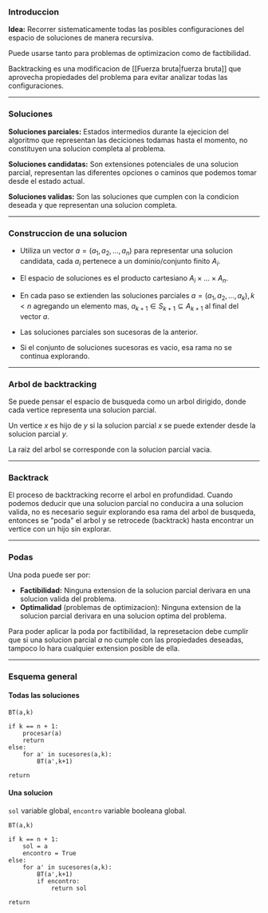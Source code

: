 ### Introduccion
**Idea:** Recorrer sistematicamente todas las posibles configuraciones del espacio de soluciones de manera recursiva.

Puede usarse tanto para problemas de optimizacion como de factibilidad.

Backtracking es una modificacion de [[Fuerza bruta|fuerza bruta]] que aprovecha propiedades del problema para evitar analizar todas las configuraciones. 

---
### Soluciones
**Soluciones parciales:** Estados intermedios durante la ejecicion del algoritmo que representan las deciciones todamas hasta el momento, no constituyen una solucion completa al problema.

**Soluciones candidatas:** Son extensiones potenciales de una solucion parcial, representan las diferentes opciones o caminos que podemos tomar desde el estado actual.

**Soluciones validas:** Son las soluciones que cumplen con la condicion deseada y que representan una solucion completa.

---
### Construccion de una solucion
* Utiliza un vector $a =(a_{1},a_{2},\dots,a_{n})$ para representar una solucion candidata, cada $a_{i}$ pertenece a un dominio/conjunto finito $A_{i}$.

* El espacio de soluciones es el producto cartesiano $A_{i}\times\dots \times A_{n}$.

* En cada paso se extienden las soluciones parciales $a =(a_{1},a_{2},\dots,a_{k}),k<n$ agregando un elemento mas, $a_{k+1}\in S_{k+1}\subseteq A_{k+1}$ al final del vector $a$.

* Las soluciones parciales son sucesoras de la anterior.

* Si el conjunto de soluciones sucesoras es vacio, esa rama no se continua explorando.

---

### Arbol de backtracking
Se puede pensar el espacio de busqueda como un arbol dirigido, donde cada vertice representa una solucion parcial. 

Un vertice $x$ es hijo de $y$ si la solucion parcial $x$ se puede extender desde la solucion parcial $y$. 

La raiz del arbol se corresponde con la solucion parcial vacia.

---

### Backtrack
El proceso de backtracking recorre el arbol en profundidad. 
Cuando podemos deducir que una solucion parcial no conducira a una solucion valida, no es necesario seguir explorando esa rama del arbol de busqueda, entonces se "poda" el arbol y se retrocede (backtrack) hasta encontrar un vertice con un hijo sin explorar.

---
### Podas
Una poda puede ser por:
* **Factibilidad:** Ninguna extension de la solucion parcial derivara en una solucion valida del problema.
* **Optimalidad** (problemas de optimizacion): Ninguna extension de la solucion parcial derivara en una solucion optima del problema.

Para poder aplicar la poda por factibilidad, la represetacion debe cumplir que si una solucion parcial $a$ no cumple con las propiedades deseadas, tampoco lo hara cualquier extension posible de ella.

---

### Esquema general
#### Todas las soluciones
```
BT(a,k)

if k == n + 1:
	procesar(a)
	return
else:
	for a' in sucesores(a,k):
		BT(a',k+1)

return
```

#### Una solucion
`sol` variable global, `encontro` variable booleana global.
```
BT(a,k)

if k == n + 1:
	sol = a
	encontro = True
else:
	for a' in sucesores(a,k):
		BT(a',k+1)
		if encontro:
			return sol

return
```
